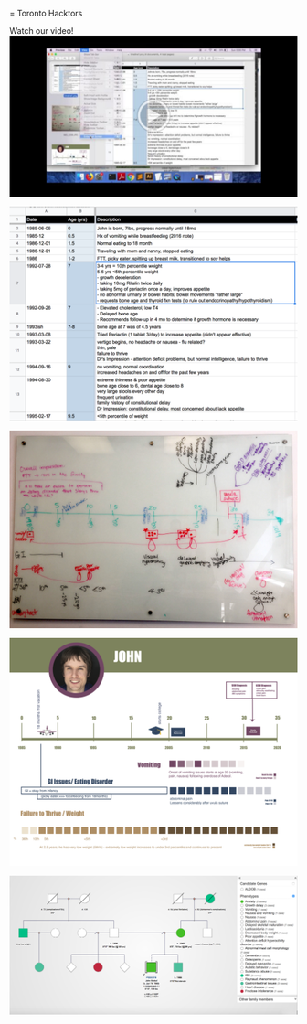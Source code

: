 = Toronto Hacktors

Watch our video! [![](video-thumb.png)](https://drive.google.com/file/d/1VwaKvyTXHpYPbUBqO65Tf7NIfpOi231_/view?usp=sharing)


![](timeline1.png)

![](IMG_2209.JPG)

![](raptors-undiagnosed.png)

![](pedigree.png)
